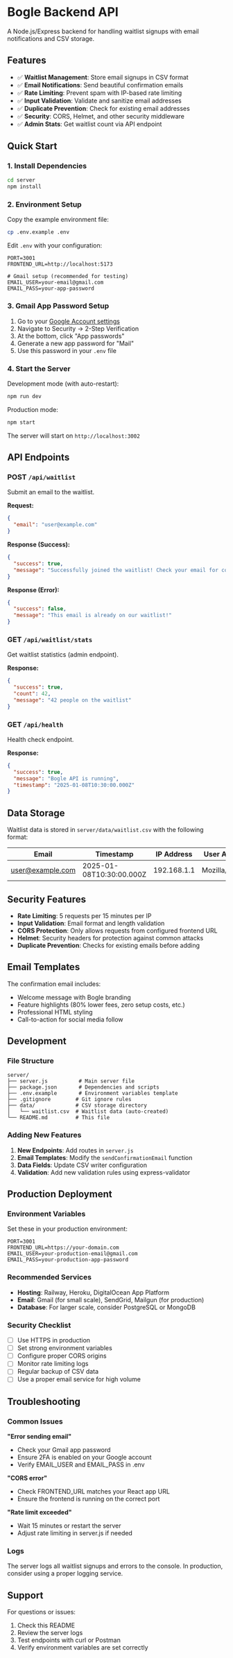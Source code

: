 # Bogle Backend API

A Node.js/Express backend for handling waitlist signups with email notifications and CSV storage.

## Features

- ✅ **Waitlist Management**: Store email signups in CSV format
- ✅ **Email Notifications**: Send beautiful confirmation emails
- ✅ **Rate Limiting**: Prevent spam with IP-based rate limiting
- ✅ **Input Validation**: Validate and sanitize email addresses
- ✅ **Duplicate Prevention**: Check for existing email addresses
- ✅ **Security**: CORS, Helmet, and other security middleware
- ✅ **Admin Stats**: Get waitlist count via API endpoint

## Quick Start

### 1. Install Dependencies

```bash
cd server
npm install
```

### 2. Environment Setup

Copy the example environment file:

```bash
cp .env.example .env
```

Edit `.env` with your configuration:

```env
PORT=3001
FRONTEND_URL=http://localhost:5173

# Gmail setup (recommended for testing)
EMAIL_USER=your-email@gmail.com
EMAIL_PASS=your-app-password
```

### 3. Gmail App Password Setup

1. Go to your [Google Account settings](https://myaccount.google.com/)
2. Navigate to Security → 2-Step Verification
3. At the bottom, click "App passwords"
4. Generate a new app password for "Mail"
5. Use this password in your `.env` file

### 4. Start the Server

Development mode (with auto-restart):
```bash
npm run dev
```

Production mode:
```bash
npm start
```

The server will start on `http://localhost:3002`

## API Endpoints

### POST `/api/waitlist`
Submit an email to the waitlist.

**Request:**
```json
{
  "email": "user@example.com"
}
```

**Response (Success):**
```json
{
  "success": true,
  "message": "Successfully joined the waitlist! Check your email for confirmation."
}
```

**Response (Error):**
```json
{
  "success": false,
  "message": "This email is already on our waitlist!"
}
```

### GET `/api/waitlist/stats`
Get waitlist statistics (admin endpoint).

**Response:**
```json
{
  "success": true,
  "count": 42,
  "message": "42 people on the waitlist"
}
```

### GET `/api/health`
Health check endpoint.

**Response:**
```json
{
  "success": true,
  "message": "Bogle API is running",
  "timestamp": "2025-01-08T10:30:00.000Z"
}
```

## Data Storage

Waitlist data is stored in `server/data/waitlist.csv` with the following format:

| Email | Timestamp | IP Address | User Agent |
|-------|-----------|------------|------------|
| user@example.com | 2025-01-08T10:30:00.000Z | 192.168.1.1 | Mozilla/5.0... |

## Security Features

- **Rate Limiting**: 5 requests per 15 minutes per IP
- **Input Validation**: Email format and length validation
- **CORS Protection**: Only allows requests from configured frontend URL
- **Helmet**: Security headers for protection against common attacks
- **Duplicate Prevention**: Checks for existing emails before adding

## Email Templates

The confirmation email includes:
- Welcome message with Bogle branding
- Feature highlights (80% lower fees, zero setup costs, etc.)
- Professional HTML styling
- Call-to-action for social media follow

## Development

### File Structure
```
server/
├── server.js          # Main server file
├── package.json       # Dependencies and scripts
├── .env.example       # Environment variables template
├── .gitignore        # Git ignore rules
├── data/             # CSV storage directory
│   └── waitlist.csv  # Waitlist data (auto-created)
└── README.md         # This file
```

### Adding New Features

1. **New Endpoints**: Add routes in `server.js`
2. **Email Templates**: Modify the `sendConfirmationEmail` function
3. **Data Fields**: Update CSV writer configuration
4. **Validation**: Add new validation rules using express-validator

## Production Deployment

### Environment Variables
Set these in your production environment:

```env
PORT=3001
FRONTEND_URL=https://your-domain.com
EMAIL_USER=your-production-email@gmail.com
EMAIL_PASS=your-production-app-password
```

### Recommended Services
- **Hosting**: Railway, Heroku, DigitalOcean App Platform
- **Email**: Gmail (for small scale), SendGrid, Mailgun (for production)
- **Database**: For larger scale, consider PostgreSQL or MongoDB

### Security Checklist
- [ ] Use HTTPS in production
- [ ] Set strong environment variables
- [ ] Configure proper CORS origins
- [ ] Monitor rate limiting logs
- [ ] Regular backup of CSV data
- [ ] Use a proper email service for high volume

## Troubleshooting

### Common Issues

**"Error sending email"**
- Check your Gmail app password
- Ensure 2FA is enabled on your Google account
- Verify EMAIL_USER and EMAIL_PASS in .env

**"CORS error"**
- Check FRONTEND_URL matches your React app URL
- Ensure the frontend is running on the correct port

**"Rate limit exceeded"**
- Wait 15 minutes or restart the server
- Adjust rate limiting in server.js if needed

### Logs
The server logs all waitlist signups and errors to the console. In production, consider using a proper logging service.

## Support

For questions or issues:
1. Check this README
2. Review the server logs
3. Test endpoints with curl or Postman
4. Verify environment variables are set correctly